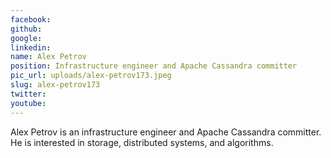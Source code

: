 ```yaml
---
facebook: 
github: 
google: 
linkedin: 
name: Alex Petrov
position: Infrastructure engineer and Apache Cassandra committer
pic_url: uploads/alex-petrov173.jpeg
slug: alex-petrov173
twitter: 
youtube: 
---
```

<p>Alex Petrov is an infrastructure engineer and Apache Cassandra committer. He is interested in storage, distributed systems, and algorithms.</p>
